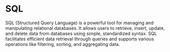 # SQL
SQL (Structured Query Language) is a powerful tool for managing and manipulating relational databases. It allows users to retrieve, insert, update, and delete data from databases using simple, standardized syntax. SQL facilitates efficient data retrieval through queries and supports various operations like filtering, sorting, and aggregating data.

